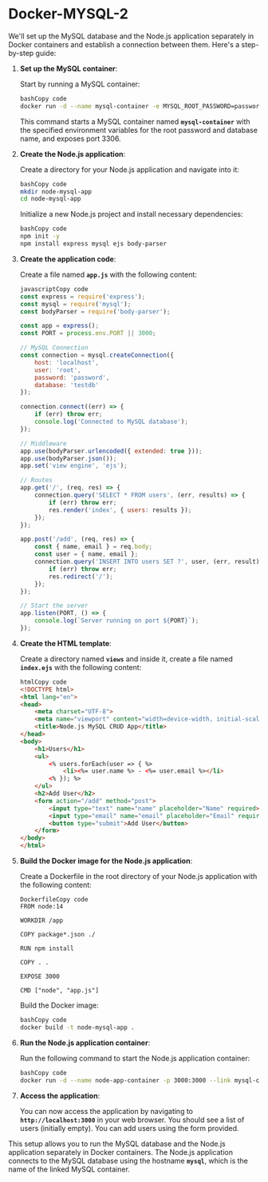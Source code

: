 # Docker-MYSQL-2

We'll set up the MySQL database and the Node.js application separately in Docker containers and establish a connection between them. 
Here's a step-by-step guide:

1. **Set up the MySQL container**:
    
    Start by running a MySQL container:
    
    ```bash
    bashCopy code
    docker run -d --name mysql-container -e MYSQL_ROOT_PASSWORD=password -e MYSQL_DATABASE=testdb -p 3306:3306 mysql:5.7
    
    ```
    
    This command starts a MySQL container named **`mysql-container`** with the specified environment variables for the root password and database name, and exposes port 3306.
    
2. **Create the Node.js application**:
    
    Create a directory for your Node.js application and navigate into it:
    
    ```bash
    bashCopy code
    mkdir node-mysql-app
    cd node-mysql-app
    
    ```
    
    Initialize a new Node.js project and install necessary dependencies:
    
    ```bash
    bashCopy code
    npm init -y
    npm install express mysql ejs body-parser
    
    ```
    
3. **Create the application code**:
    
    Create a file named **`app.js`** with the following content:
    
    ```jsx
    javascriptCopy code
    const express = require('express');
    const mysql = require('mysql');
    const bodyParser = require('body-parser');
    
    const app = express();
    const PORT = process.env.PORT || 3000;
    
    // MySQL Connection
    const connection = mysql.createConnection({
        host: 'localhost',
        user: 'root',
        password: 'password',
        database: 'testdb'
    });
    
    connection.connect((err) => {
        if (err) throw err;
        console.log('Connected to MySQL database');
    });
    
    // Middleware
    app.use(bodyParser.urlencoded({ extended: true }));
    app.use(bodyParser.json());
    app.set('view engine', 'ejs');
    
    // Routes
    app.get('/', (req, res) => {
        connection.query('SELECT * FROM users', (err, results) => {
            if (err) throw err;
            res.render('index', { users: results });
        });
    });
    
    app.post('/add', (req, res) => {
        const { name, email } = req.body;
        const user = { name, email };
        connection.query('INSERT INTO users SET ?', user, (err, result) => {
            if (err) throw err;
            res.redirect('/');
        });
    });
    
    // Start the server
    app.listen(PORT, () => {
        console.log(`Server running on port ${PORT}`);
    });
    
    ```
    
4. **Create the HTML template**:
    
    Create a directory named **`views`** and inside it, create a file named **`index.ejs`** with the following content:
    
    ```html
    htmlCopy code
    <!DOCTYPE html>
    <html lang="en">
    <head>
        <meta charset="UTF-8">
        <meta name="viewport" content="width=device-width, initial-scale=1.0">
        <title>Node.js MySQL CRUD App</title>
    </head>
    <body>
        <h1>Users</h1>
        <ul>
            <% users.forEach(user => { %>
                <li><%= user.name %> - <%= user.email %></li>
            <% }); %>
        </ul>
        <h2>Add User</h2>
        <form action="/add" method="post">
            <input type="text" name="name" placeholder="Name" required>
            <input type="email" name="email" placeholder="Email" required>
            <button type="submit">Add User</button>
        </form>
    </body>
    </html>
    
    ```
    
5. **Build the Docker image for the Node.js application**:
    
    Create a Dockerfile in the root directory of your Node.js application with the following content:
    
    ```
    DockerfileCopy code
    FROM node:14
    
    WORKDIR /app
    
    COPY package*.json ./
    
    RUN npm install
    
    COPY . .
    
    EXPOSE 3000
    
    CMD ["node", "app.js"]
    
    ```
    
    Build the Docker image:
    
    ```bash
    bashCopy code
    docker build -t node-mysql-app .
    
    ```
    
6. **Run the Node.js application container**:
    
    Run the following command to start the Node.js application container:
    
    ```bash
    bashCopy code
    docker run -d --name node-app-container -p 3000:3000 --link mysql-container:mysql node-mysql-app
    
    ```
    
7. **Access the application**:
    
    You can now access the application by navigating to **`http://localhost:3000`** in your web browser. You should see a list of users (initially empty). You can add users using the form provided.
    

This setup allows you to run the MySQL database and the Node.js application separately in Docker containers. The Node.js application connects to the MySQL database using the hostname **`mysql`**, which is the name of the linked MySQL container.